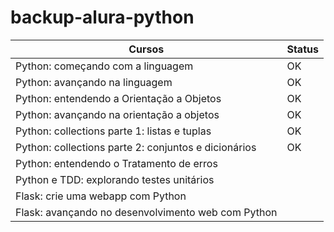 # backup-alura-python

| Cursos | Status |
| ------ | ------- |        
| Python: começando com a linguagem | OK |
| Python: avançando na linguagem | OK |
| Python: entendendo a Orientação a Objetos | OK |
| Python: avançando na orientação a objetos | OK |
| Python: collections parte 1: listas e tuplas | OK |
| Python: collections parte 2: conjuntos e dicionários | OK |
| Python: entendendo o Tratamento de erros | |
| Python e TDD: explorando testes unitários |  |
| Flask: crie uma webapp com Python |  |
| Flask: avançando no desenvolvimento web com Python |  |
